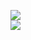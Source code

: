 [![](https://img.shields.io/badge/Made%20With-Github%20Spray-lightgrey.svg?style=for-the-badge&logo=github)](https://github.com/Annihil/github-spray#4238)  
[![](https://i.imgur.com/2DrTn0Z.gif)](https://github.com/Annihil/github-spray)